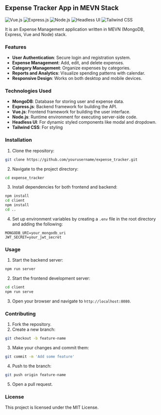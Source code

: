 ## Expense Tracker App in MEVN Stack

![Vue.js](https://img.shields.io/badge/Vue.js-35495E?style=for-the-badge&logo=vue.js&logoColor=4FC08D)
![Express.js](https://img.shields.io/badge/Express.js-404D59?style=for-the-badge)
![Node.js](https://img.shields.io/badge/Node.js-43853D?style=for-the-badge&logo=node.js&logoColor=white)
![Headless UI](https://img.shields.io/badge/Headless%20UI-000000?style=for-the-badge&logo=tailwindcss&logoColor=06B6D4)
![Tailwind CSS](https://img.shields.io/badge/Tailwind%20CSS-38B2AC?style=for-the-badge&logo=tailwind-css&logoColor=white)

It is an Expense Management application written in MEVN (MongoDB, Express, Vue and Node) stack.

### Features

- **User Authentication**: Secure login and registration system.
- **Expense Management**: Add, edit, and delete expenses.
- **Category Management**: Organize expenses by categories.
- **Reports and Analytics**: Visualize spending patterns with calendar.
- **Responsive Design**: Works on both desktop and mobile devices.

### Technologies Used

- **MongoDB**: Database for storing user and expense data.
- **Express.js**: Backend framework for building the API.
- **Vue.js**: Frontend framework for building the user interface.
- **Node.js**: Runtime environment for executing server-side code.
- **Headless UI**: For dynamic styled components like modal and dropdown.
- **Tailwind CSS**: For styling

### Installation

1. Clone the repository:
  ```bash
  git clone https://github.com/yourusername/expense_tracker.git
  ```
2. Navigate to the project directory:
  ```bash
  cd expense_tracker
  ```
3. Install dependencies for both frontend and backend:
  ```bash
  npm install
  cd client
  npm install
  cd ..
  ```
4. Set up environment variables by creating a `.env` file in the root directory and adding the following:
  ```
  MONGODB_URI=your_mongodb_uri
  JWT_SECRET=your_jwt_secret
  ```

### Usage

1. Start the backend server:
  ```bash
  npm run server
  ```
2. Start the frontend development server:
  ```bash
  cd client
  npm run serve
  ```
3. Open your browser and navigate to `http://localhost:8080`.

### Contributing

1. Fork the repository.
2. Create a new branch:
  ```bash
  git checkout -b feature-name
  ```
3. Make your changes and commit them:
  ```bash
  git commit -m 'Add some feature'
  ```
4. Push to the branch:
  ```bash
  git push origin feature-name
  ```
5. Open a pull request.

### License

This project is licensed under the MIT License.
